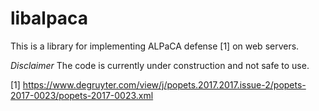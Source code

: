 # libalpaca

This is a library for implementing ALPaCA defense [1] on web servers.

*Disclaimer* The code is currently under construction and not safe to use.


[1] https://www.degruyter.com/view/j/popets.2017.2017.issue-2/popets-2017-0023/popets-2017-0023.xml
